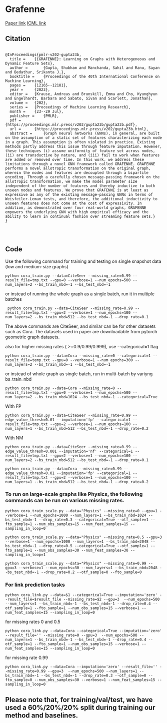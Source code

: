# Grafenne
[Paper link](https://proceedings.mlr.press/v202/gupta23b/gupta23b.pdf)
[ICML link](https://icml.cc/Conferences/2023/Schedule?showEvent=24743)

## Citation

```

@InProceedings{pmlr-v202-gupta23b,
  title = 	 {{GRAFENNE}: Learning on Graphs with Heterogeneous and Dynamic Feature Sets},
  author =       {Gupta, Shubham and Manchanda, Sahil and Ranu, Sayan and Bedathur, Srikanta J.},
  booktitle = 	 {Proceedings of the 40th International Conference on Machine Learning},
  pages = 	 {12165--12181},
  year = 	 {2023},
  editor = 	 {Krause, Andreas and Brunskill, Emma and Cho, Kyunghyun and Engelhardt, Barbara and Sabato, Sivan and Scarlett, Jonathan},
  volume = 	 {202},
  series = 	 {Proceedings of Machine Learning Research},
  month = 	 {23--29 Jul},
  publisher =    {PMLR},
  pdf = 	 {https://proceedings.mlr.press/v202/gupta23b/gupta23b.pdf},
  url = 	 {https://proceedings.mlr.press/v202/gupta23b.html},
  abstract = 	 {Graph neural networks (GNNs), in general, are built on the assumption of a static set of features characterizing each node in a graph. This assumption is often violated in practice. Existing methods partly address this issue through feature imputation. However, these techniques (i) assume uniformity of feature set across nodes, (ii) are transductive by nature, and (iii) fail to work when features are added or removed over time. In this work, we address these limitations through a novel GNN framework called GRAFENNE. GRAFENNE performs a novel allotropic transformation on the original graph, wherein the nodes and features are decoupled through a bipartite encoding. Through a carefully chosen message-passing framework on the allotropic transformation, we make the model parameter size independent of the number of features and thereby inductive to both unseen nodes and features. We prove that GRAFENNE is at least as expressive as any of the existing message-passing GNNs in terms of Weisfeiler-Leman tests, and therefore, the additional inductivity to unseen features does not come at the cost of expressivity. In addition, as demonstrated over four real-world graphs, GRAFENNE empowers the underlying GNN with high empirical efficacy and the ability to learn in continual fashion over streaming feature sets.}
}




```


## Code

Use the following command for training and testing on single snapshot data (low and medium-size graphs)

`
python cora_train.py --data=CiteSeer --missing_rate=0.99 --result_file=tmp.txt --gpu=0 --verbose=1 --num_epochs=500 --num_layers=2 --bs_train_nbd=-1 --bs_test_nbd=-1
`

or instead of running the whole graph as a single batch, run it in multiple batches

` 
python cora_train.py --data=CiteSeer --missing_rate=0.99 --result_file=tmp.txt --gpu=2 --verbose=1 --num_epochs=100 --num_layers=2 --bs_train_nbd=512 --bs_test_nbd=-1 --drop_rate=0.1
`

The above commands are CiteSeer, and similar can be for other datasets such as Cora. The datasets used in paper are downloadable from pytorch geometric graph datasets.

also for higher missing rates ( >=0.9/0.99/0.999), use --categorical=1 flag

`
 python cora_train.py --data=Cora --missing_rate=0 --categorical=1 --result_file=temp.txt --gpu=0 --verbose=1 --num_epochs=300 --num_layers=2 --bs_train_nbd=-1 --bs_test_nbd=-1
`

or instead of whole graph as single batch, run in multi-batch by variyng bs_train_nbd

`
python cora_train.py --data=Cora --missing_rate=0 --result_file=tmp.txt --gpu=0 --verbose=1 --num_epochs=500 --num_layers=2 --bs_train_nbd=1024 --bs_test_nbd=-1 --categorical=True
`

With FP

`
python cora_train.py --data=CiteSeer --missing_rate=0.99 --edge_value_thresh=0.01 --imputation='fp' --categorical=1 --result_file=tmp.txt --gpu=2 --verbose=1 --num_epochs=100 --num_layers=1 --bs_train_nbd=512 --bs_test_nbd=-1 --drop_rate=0.2
`

With NM

`python cora_train.py --data=CiteSeer --missing_rate=0.99 --edge_value_thresh=0.001 --imputation='nf' --categorical=1 --result_file=tmp.txt --gpu=2 --verbose=1 --num_epochs=100 --num_layers=2 --bs_train_nbd=512 --bs_test_nbd=-1 --drop_rate=0.1
`

`
python cora_train.py --data=Cora --missing_rate=0.99 --edge_value_thresh=0.01 --imputation='fp' --categorical=1 --result_file=tmp.txt --gpu=2 --verbose=1 --num_epochs=100 --num_layers=1 --bs_train_nbd=512 --bs_test_nbd=-1 --drop_rate=0.2
`

### To run on large-scale graphs like Physics, the following commands can be run on various missing rates.

`
python cora_train_scale.py --data="Physics" --missing_rate=0 --gpu=1 --verbose=1 --num_epochs=1000 --num_layers=1 --bs_train_nbd=1024 --bs_test_nbd=-1 --drop_rate=0.3 --categorical=True --otf_sample=1 --fto_sample=1 --num_obs_samples=15 --num_feat_samples=15 --sampling_in_loop=0
`

`
python cora_train_scale.py --data="Physics" --missing_rate=0.5 --gpu=3 --verbose=1 --num_epochs=1000 --num_layers=1 --bs_train_nbd=2048 --bs_test_nbd=-1 --drop_rate=0.5 --categorical=True --otf_sample=1 --fto_sample=1 --num_obs_samples=30 --num_feat_samples=30 --sampling_in_loop=1
`

`
python cora_train_scale.py --data="Physics" --missing_rate=0.99 --gpu=3 --verbose=1 --num_epochs=30 --num_layers=1 --bs_train_nbd=2048 --bs_test_nbd=-1 --drop_rate=0.2 --otf_sample=0 --fto_sample=0
`



### For link prediction tasks

`
python cora_link.py --data=$1 --categorical=True --imputation='zero' --result_file=$result_file --missing_rate=$2 --gpu=3  --num_epochs=500 --num_layers=1 --bs_train_nbd=-1 --bs_test_nbd=-1 --drop_rate=0.4 --otf_sample=1 --fto_sample=1 --num_obs_samples=15 --verbose=1 --num_feat_samples=15 --sampling_in_loop=0
`

for missing rates 0 and 0.5

`
python cora_link.py --data=Cora --categorical=True --imputation='zero' --result_file='' --missing_rate=0 --gpu=3  --num_epochs=500 --num_layers=1 --bs_train_nbd=-1 --bs_test_nbd=-1 --drop_rate=0.4 --otf_sample=1 --fto_sample=1 --num_obs_samples=15 --verbose=1 --num_feat_samples=15 --sampling_in_loop=0
`

for missing rate 0.99

`
python cora_link.py --data=Cora --imputation='zero' --result_file='' --missing_rate=0.99 --gpu=3  --num_epochs=500 --num_layers=1 --bs_train_nbd=-1 --bs_test_nbd=-1 --drop_rate=0.3 --otf_sample=0 --fto_sample=0 --num_obs_samples=30 --verbose=1 --num_feat_samples=15 --sampling_in_loop=0
`

## Please note that, for training/val/test, we have used a 60%/20%/20% split during training our method and  baselines.
